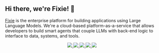 ## Hi there, we're Fixie! 🦊

[Fixie](https://fixie.ai/) is the enterprise platform for building applications using Large Language Models. We're a cloud-based platform-as-a-service
that allows developers to build smart agents that couple LLMs with back-end logic to interface to data, systems, and tools.

<p align="center">
<a href="https://fixie.ai/">
<img src="https://img.shields.io/badge/Web-681DFF?style=for-the-badge&logo=web&logoColor=white" />
</a>
<a href="https://www.linkedin.com/company/fixie-ai">
<img src="https://img.shields.io/badge/LinkedIn-0077B5?style=for-the-badge&logo=linkedin&logoColor=white" />
</a>
<a href="https://twitter.com/fixieai">
<img src="https://img.shields.io/badge/Twitter-2F9EFD?style=for-the-badge&logo=twitter&logoColor=blue"/>
</a>
<a href="https://www.youtube.com/@logspace_ai/">
<img src="https://img.shields.io/badge/YouTube-FFFFFF?style=for-the-badge&logo=youtube&logoColor=red"/>
</a>
<a href="https://blog.fixie.ai">
<img src="https://img.shields.io/badge/Medium-FFD606?style=for-the-badge&logo=medium&logoColor=black"/>
</a>
</p>
